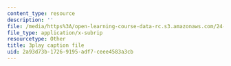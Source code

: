 ```yaml
---
content_type: resource
description: ''
file: /media/https%3A/open-learning-course-data-rc.s3.amazonaws.com/24-912-black-matters-introduction-to-black-studies-spring-2017/2a93d73b17269195adf7ceee4583a3cb_oEUo2faDJNA.srt
file_type: application/x-subrip
resourcetype: Other
title: 3play caption file
uid: 2a93d73b-1726-9195-adf7-ceee4583a3cb
---
```

